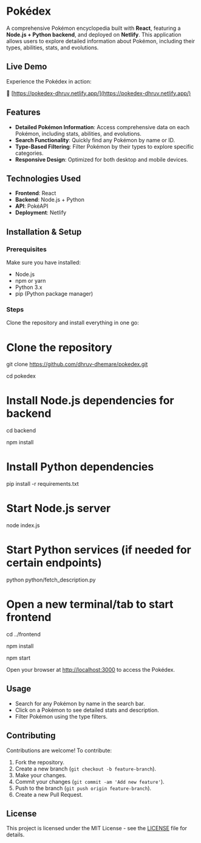 # Pokédex

A comprehensive Pokémon encyclopedia built with **React**, featuring a **Node.js + Python backend**, and deployed on **Netlify**. This application allows users to explore detailed information about Pokémon, including their types, abilities, stats, and evolutions.

## Live Demo

Experience the Pokédex in action:

🔗 [https://pokedex-dhruv.netlify.app/](https://pokedex-dhruv.netlify.app/)

## Features

- **Detailed Pokémon Information**: Access comprehensive data on each Pokémon, including stats, abilities, and evolutions.
- **Search Functionality**: Quickly find any Pokémon by name or ID.
- **Type-Based Filtering**: Filter Pokémon by their types to explore specific categories.
- **Responsive Design**: Optimized for both desktop and mobile devices.

## Technologies Used

- **Frontend**: React
- **Backend**: Node.js + Python
- **API**: PokéAPI
- **Deployment**: Netlify

## Installation & Setup

### Prerequisites

Make sure you have installed:

- Node.js
- npm or yarn
- Python 3.x
- pip (Python package manager)

### Steps

Clone the repository and install everything in one go:

# Clone the repository
git clone https://github.com/dhruv-dhemare/pokedex.git

cd pokedex

# Install Node.js dependencies for backend
cd backend

npm install

# Install Python dependencies
pip install -r requirements.txt


# Start Node.js server
node index.js


# Start Python services (if needed for certain endpoints)
python python/fetch_description.py


# Open a new terminal/tab to start frontend
cd ../frontend

npm install

npm start

Open your browser at [http://localhost:3000](http://localhost:3000) to access the Pokédex.

## Usage

- Search for any Pokémon by name in the search bar.
- Click on a Pokémon to see detailed stats and description.
- Filter Pokémon using the type filters.

## Contributing

Contributions are welcome! To contribute:

1. Fork the repository.
2. Create a new branch (`git checkout -b feature-branch`).
3. Make your changes.
4. Commit your changes (`git commit -am 'Add new feature'`).
5. Push to the branch (`git push origin feature-branch`).
6. Create a new Pull Request.

## License

This project is licensed under the MIT License - see the [LICENSE](LICENSE) file for details.

